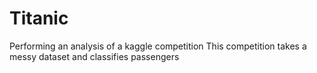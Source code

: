 # Titanic
Performing an analysis of a kaggle competition
This competition takes a messy dataset and classifies passengers
